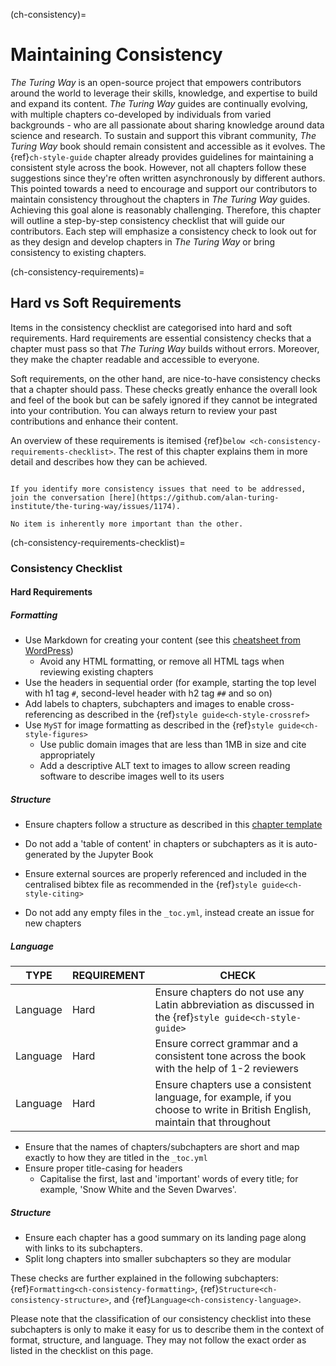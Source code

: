 (ch-consistency)=
# Maintaining Consistency

_The Turing Way_ is an open-source project that empowers contributors around the world to leverage their skills, knowledge, and expertise to build and expand its content.
_The Turing Way_ guides are continually evolving, with multiple chapters co-developed by individuals from varied backgrounds - who are all passionate about sharing knowledge around data science and research.
To sustain and support this vibrant community, _The Turing Way_ book should remain consistent and accessible as it evolves. 
The {ref}`ch-style-guide` chapter already provides guidelines for maintaining a consistent style across the book. However, not all chapters follow these suggestions since they're often written asynchronously by different authors. 
This pointed towards a need to encourage and support our contributors to maintain consistency throughout the chapters in _The Turing Way_ guides. 
Achieving this goal alone is reasonably challenging. 
Therefore, this chapter will outline a step-by-step consistency checklist that will guide our contributors.
Each step will emphasize a consistency check to look out for as they design and develop chapters in _The Turing Way_ or bring consistency to existing chapters.

(ch-consistency-requirements)=
## Hard vs Soft Requirements

Items in the consistency checklist are categorised into hard and soft requirements. 
Hard requirements are essential consistency checks that a chapter must pass so that _The Turing Way_ builds without errors.
Moreover, they make the chapter readable and accessible to everyone.

Soft requirements, on the other hand, are nice-to-have consistency checks that a chapter should pass. 
These checks greatly enhance the overall look and feel of the book but can be safely ignored if they cannot be integrated into your contribution.
You can always return to review your past contributions and enhance their content.

An overview of these requirements is itemised {ref}`below <ch-consistency-requirements-checklist>`. The rest of this chapter explains them in more detail and describes how they can be achieved.

```{important} Please note that these requirements are not exhaustive or definitive, and neither are their classifications rigid.

If you identify more consistency issues that need to be addressed, join the conversation [here](https://github.com/alan-turing-institute/the-turing-way/issues/1174).

No item is inherently more important than the other.
```

(ch-consistency-requirements-checklist)=
### Consistency Checklist

#### Hard Requirements

##### Formatting

- Use Markdown for creating your content (see this [cheatsheet from WordPress](https://wordpress.com/support/markdown-quick-reference/))
  - Avoid any HTML formatting, or remove all HTML tags when reviewing existing chapters
- Use the headers in sequential order (for example, starting the top level with h1 tag `#`, second-level header with h2 tag `##` and so on)
- Add labels to chapters, subchapters and images to enable cross-referencing as described in the {ref}`style guide<ch-style-crossref>`
- Use `MyST` for image formatting as described in the {ref}`style guide<ch-style-figures>`
  - Use public domain images that are less than 1MB in size and cite appropriately
  - Add a descriptive ALT text to images to allow screen reading software to describe images well to its users

##### Structure

  - Ensure chapters follow a structure as described in this [chapter template](https://github.com/alan-turing-institute/the-turing-way/blob/master/templates/CHAPTER_TEMPLATE.md)
  
  - Do not add a 'table of content' in chapters or subchapters as it is auto-generated by the Jupyter Book
  - Ensure external sources are properly referenced and included in the centralised bibtex file as recommended in the {ref}`style guide<ch-style-citing>`
  - Do not add any empty files in the `_toc.yml`, instead create an issue for new chapters

##### Language

TYPE | REQUIREMENT | CHECK 
---- | ----------- | ----- 
Language | Hard | Ensure chapters do not use any Latin abbreviation as discussed in the {ref}`style guide<ch-style-guide>`
Language | Hard | Ensure correct grammar and a consistent tone across the book with the help of 1-2 reviewers
Language | Hard | Ensure chapters use a consistent language, for example, if you choose to write in British English, maintain that throughout



- Ensure that the names of chapters/subchapters are short and map exactly to how they are titled in the `_toc.yml`
- Ensure proper title-casing for headers
  - Capitalise the first, last and 'important' words of every title; for example, 'Snow White and the Seven Dwarves'.

##### Structure

  - Ensure each chapter has a good summary on its landing page along with links to its subchapters.
  - Split long chapters into smaller subchapters so they are modular
  

These checks are further explained in the following subchapters: {ref}`Formatting<ch-consistency-formatting>`, {ref}`Structure<ch-consistency-structure>`, and {ref}`Language<ch-consistency-language>`.

Please note that the classification of our consistency checklist into these subchapters is only to make it easy for us to describe them in the context of format, structure, and language.
They may not follow the exact order as listed in the checklist on this page.
